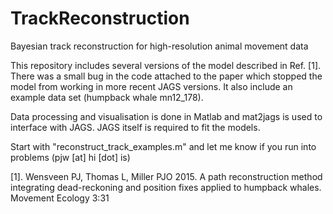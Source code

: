 # TrackReconstruction
Bayesian track reconstruction for high-resolution animal movement data

This repository includes several versions of the model described in Ref. [1]. There was a small bug in the code attached to the paper which stopped the model from working in more recent JAGS versions. It also include an example data set (humpback whale mn12_178).

Data processing and visualisation is done in Matlab and mat2jags is used to interface with JAGS. JAGS itself is required to fit the models.

Start with "reconstruct_track_examples.m" and let me know if you run into problems (pjw [at] hi [dot] is)

[1]. Wensveen PJ, Thomas L, Miller PJO 2015. A path reconstruction method integrating dead-reckoning and position fixes applied to humpback whales. Movement Ecology 3:31

